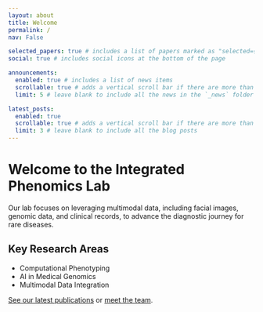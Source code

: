 ```yaml
---
layout: about
title: Welcome
permalink: /
nav: False

selected_papers: true # includes a list of papers marked as "selected={true}"
social: true # includes social icons at the bottom of the page

announcements:
  enabled: true # includes a list of news items
  scrollable: true # adds a vertical scroll bar if there are more than 3 news items
  limit: 5 # leave blank to include all the news in the `_news` folder

latest_posts:
  enabled: true
  scrollable: true # adds a vertical scroll bar if there are more than 3 new posts items
  limit: 3 # leave blank to include all the blog posts
---
```


# Welcome to the Integrated Phenomics Lab

Our lab focuses on leveraging multimodal data, including facial images, genomic data, and clinical records, to advance the diagnostic journey for rare diseases.

## Key Research Areas
- Computational Phenotyping
- AI in Medical Genomics
- Multimodal Data Integration

[See our latest publications](/publications/) or [meet the team](/about/).
